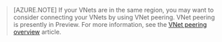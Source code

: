 >[AZURE.NOTE] If your VNets are in the same region, you may want to consider connecting your VNets by using VNet peering. VNet peering is presently in Preview. For more information, see the [VNet peering overview](../virtual-networks/virtual-network-peering-overview.md) article.